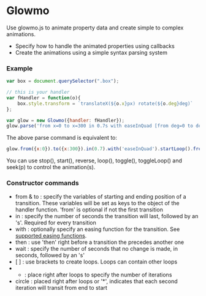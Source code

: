 # Glowmo

Use glowmo.js to animate property data and create simple to complex animations.

- Specify how to handle the animated properties using callbacks
- Create the animations using a simple syntax parsing system

### Example

```js
var box = document.querySelector(".box");

// this is your handler
var fHandler = function(o){
	box.style.transform = `translateX(${o.x}px) rotate(${o.deg}deg)`
};

var glow = new Glowmo({handler: fHandler});
glow.parse('from x=0 to x=300 in 0.7s with easeInQuad [from deg=0 to deg = 90 in 0.3s with easeInExpo]*3 wait 1s to x=0 in 1s with easeOutBounce').loop();
```
The above parse command is equivalent to:
```js
glow.from({x:0}).to({x:300}).in(0.7).with('easeInQuad').startLoop().from({deg:0}).to({deg:90}).in(0.3).with('easeInExpo').endLoop().times(3).wait(1).to({x:0}).in(1).with('easeOutBounce').create().loop();
```

You can use stop(), start(), reverse, loop(), toggle(), toggleLoop() and seek(p) to control the animation(s).

### Constructor commands

- from & to : specify the variables of starting and ending position of a transition. These variables will be set as keys to the object of the handler function. 'from' is optional if not the first transition
- in : specify the number of seconds the transition will last, followed by an 's'. Required for every transition
- with : optionally specify an easing function for the transition. See [supported easing functions](https://github.com/danro/jquery-easing/blob/master/jquery.easing.js).
- then : use 'then' right before a transition the precedes another one
- wait : specify the number of seconds that no change is made, in seconds, followed by an 's'
- [  \] : use brackets to create loops. Loops can contain other loops
- * : place right after loops to specify the number of iterations
- circle : placed right after loops or '*', indicates that each second iteration will transit from end to start
